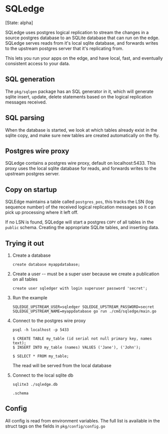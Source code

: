 # SQLedge

[State: alpha]

SQLedge uses postgres logical replication to stream the changes in a source postgres database to an SQLite database that can run on the edge.
SQLedge serves reads from it's local sqlite database, and forwards writes to the upstream postgres server that it's replicating from.

This lets you run your apps on the edge, and have local, fast, and eventually consistent access to your data.

## SQL generation

The `pkg/sqlgen` package has an SQL generator in it, which will generate sqlite insert, update, delete statements based on the logical replication messages received.

## SQL parsing

When the database is started, we look at which tables already exist in the sqlite copy, and make sure new tables are created automatically on the fly.

## Postgres wire proxy

SQLedge contains a postgres wire proxy, default on localhost:5433. This proxy uses the local sqlite database for reads, and forwards writes to the upstream postgres server.

## Copy on startup

SQLEdge maintains a table called `postgres_pos`, this tracks the LSN (log sequence number) of the received logical replication messages so it can pick up processing where it left
off.

If no LSN is found, SQLedge will start a postgres `COPY` of all tables in the `public` schema. Creating the appropriate SQLite tables, and inserting data.

## Trying it out

1. Create a database

   ```
   create database myappdatabase;
   ```

2. Create a user -- must be a super user because we create a publication on all tables

   ```
   create user sqledger with login superuser password 'secret';
   ```


3. Run the example

   ```
   SQLEDGE_UPSTREAM_USER=sqledger SQLEDGE_UPSTREAM_PASSWORD=secret SQLEDGE_UPSTREAM_NAME=myappdatabase go run ./cmd/sqledge/main.go
   ```

4. Connect to the postgres wire proxy

   ```
   psql -h localhost -p 5433
 
   $ CREATE TABLE my_table (id serial not null primary key, names text);
   $ INSERT INTO my_table (names) VALUES ('Jane'), ('John');

   $ SELECT * FROM my_table;
   ```
   The read will be served from the local database

5. Connect to the local sqlite db

   ```
   sqlite3 ./sqledge.db

   .schema
   ```

## Config

All config is read from environment variables. The full list is available in the struct tags on the fields in `pkg/config/config.go`
